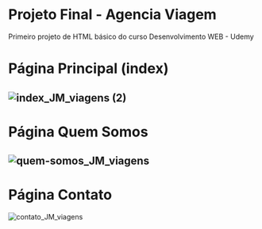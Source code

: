 # Projeto Final - Agencia Viagem
 Primeiro projeto de HTML básico do curso Desenvolvimento WEB - Udemy

# Página Principal (index)
![index_JM_viagens (2)](https://user-images.githubusercontent.com/79010036/110475209-59490a80-80bf-11eb-9ada-8d561a9657f7.png)
---
# Página Quem Somos
![quem-somos_JM_viagens](https://user-images.githubusercontent.com/79010036/110474704-c14b2100-80be-11eb-9ccf-0ccdcbe69f4b.png)
---
# Página Contato
![contato_JM_viagens](https://user-images.githubusercontent.com/79010036/110474865-f192bf80-80be-11eb-858a-5c8fa038e1a5.png)

